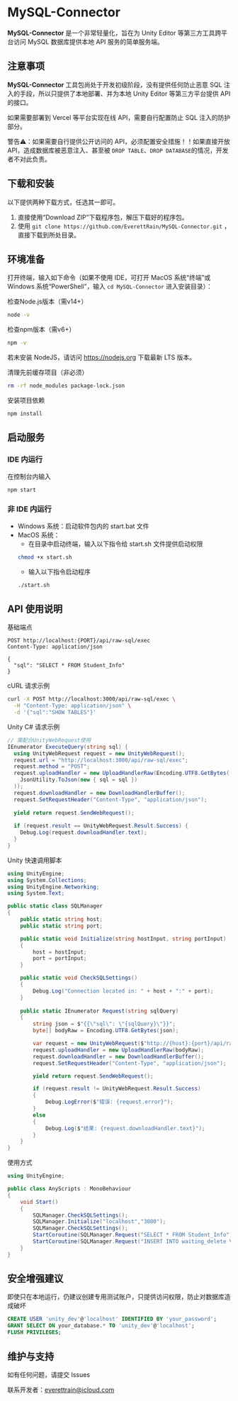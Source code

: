 # MySQL-Connector
**MySQL-Connector** 是一个非常轻量化，旨在为 Unity Editor 等第三方工具跨平台访问 MySQL 数据库提供本地 API 服务的简单服务端。

## 注意事项
**MySQL-Connector** 工具包尚处于开发初级阶段，没有提供任何防止恶意 SQL 注入的手段，所以只提供了本地部署、并为本地 Unity Editor 等第三方平台提供 API 的接口。

如果需要部署到 Vercel 等平台实现在线 API，需要自行配置防止 SQL 注入的防护部分。

警告⚠️：如果需要自行提供公开访问的 API，必须配置安全措施！！如果直接开放 API，造成数据库被恶意注入、甚至被 `DROP TABLE`、`DROP DATABASE`的情况，开发者不对此负责。

## 下载和安装
以下提供两种下载方式，任选其一即可。
1. 直接使用“Download ZIP”下载程序包，解压下载好的程序包。
2. 使用 `git clone https://github.com/EverettRain/MySQL-Connector.git` ，直接下载到所处目录。

## 环境准备
打开终端，输入如下命令（如果不使用 IDE，可打开 MacOS 系统“终端”或 Windows 系统“PowerShell”，输入 `cd MySQL-Connector` 进入安装目录）：

检查Node.js版本（需v14+）
```bash
node -v 
```
检查npm版本（需v6+）
```bash
npm -v
```
若未安装 NodeJS，请访问 https://nodejs.org 下载最新 LTS 版本。

清理先前缓存项目（非必须）
```bash
rm -rf node_modules package-lock.json
```
安装项目依赖
```bash
npm install
```

## 启动服务
### IDE 内运行
在控制台内输入
```bash
npm start
```

### 非 IDE 内运行
- Windows 系统：启动软件包内的 start.bat 文件
- MacOS 系统：
    - 在目录中启动终端，输入以下指令给 start.sh 文件提供启动权限
  ```bash
  chmod +x start.sh
  ```
    - 输入以下指令启动程序
  ```bash
  ./start.sh
  ```
## API 使用说明
基础端点
```http request
POST http://localhost:{PORT}/api/raw-sql/exec
Content-Type: application/json

{
  "sql": "SELECT * FROM Student_Info"
}
```
cURL 请求示例
```bash
curl -X POST http://localhost:3000/api/raw-sql/exec \
  -H "Content-Type: application/json" \
  -d '{"sql":"SHOW TABLES"}'
```
Unity C# 请求示例
```csharp
// 需配合UnityWebRequest使用
IEnumerator ExecuteQuery(string sql) {
  using UnityWebRequest request = new UnityWebRequest();
  request.url = "http://localhost:3000/api/raw-sql/exec";
  request.method = "POST";
  request.uploadHandler = new UploadHandlerRaw(Encoding.UTF8.GetBytes(
    JsonUtility.ToJson(new { sql = sql })
  ));
  request.downloadHandler = new DownloadHandlerBuffer();
  request.SetRequestHeader("Content-Type", "application/json");
  
  yield return request.SendWebRequest();
  
  if (request.result == UnityWebRequest.Result.Success) {
    Debug.Log(request.downloadHandler.text);
  }
}
```
Unity 快速调用脚本
```csharp
using UnityEngine;
using System.Collections;
using UnityEngine.Networking;
using System.Text;

public static class SQLManager
{
    public static string host;
    public static string port;

    public static void Initialize(string hostInput, string portInput)
    {
        host = hostInput;
        port = portInput;
    }

    public static void CheckSQLSettings()
    {
        Debug.Log("Connection located in: " + host + ":" + port);
    }
    
    public static IEnumerator Request(string sqlQuery) 
    {
        string json = $"{{\"sql\": \"{sqlQuery}\"}}";
        byte[] bodyRaw = Encoding.UTF8.GetBytes(json);

        var request = new UnityWebRequest($"http://{host}:{port}/api/raw-sql/exec", "POST");
        request.uploadHandler = new UploadHandlerRaw(bodyRaw);
        request.downloadHandler = new DownloadHandlerBuffer();
        request.SetRequestHeader("Content-Type", "application/json");

        yield return request.SendWebRequest();

        if (request.result != UnityWebRequest.Result.Success) 
        {
            Debug.LogError($"错误: {request.error}");
        } 
        else 
        {
            Debug.Log($"结果: {request.downloadHandler.text}");
        }
    }
}
```
使用方式
```csharp
using UnityEngine;

public class AnyScripts : MonoBehaviour
{
    void Start()
    {
        SQLManager.CheckSQLSettings();
        SQLManager.Initialize("localhost","3000");
        SQLManager.CheckSQLSettings();
        StartCoroutine(SQLManager.Request("SELECT * FROM Student_Info"));
        StartCoroutine(SQLManager.Request("INSERT INTO waiting_delete VALUES (DEFAULT, 'Hyper')"));
    }
}
```
## 安全增强建议
即使只在本地运行，仍建议创建专用测试账户，只提供访问权限，防止对数据库造成破坏
```sql
CREATE USER 'unity_dev'@'localhost' IDENTIFIED BY 'your_password';
GRANT SELECT ON your_database.* TO 'unity_dev'@'localhost';
FLUSH PRIVILEGES;
```

## 维护与支持
如有任何问题，请提交 Issues

联系开发者：everettrain@icloud.com
